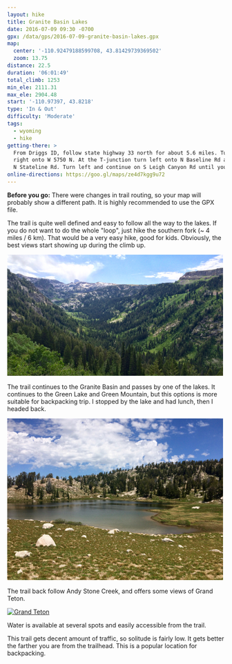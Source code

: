 ```yaml
---
layout: hike
title: Granite Basin Lakes
date: 2016-07-09 09:30 -0700
gpx: /data/gps/2016-07-09-granite-basin-lakes.gpx
map:
  center: '-110.92479188599708, 43.81429739369502'
  zoom: 13.75
distance: 22.5
duration: '06:01:49'
total_climb: 1253
min_ele: 2111.31
max_ele: 2904.48
start: '-110.97397, 43.8218'
type: 'In & Out'
difficulty: 'Moderate'
tags:
  - wyoming
  - hike
getting-there: >
  From Driggs ID, follow state highway 33 north for about 5.6 miles. Turn right onto N 500 W, then
  right onto W 5750 N. At the T-junction turn left onto N Baseline Rd and follow this road until
  N Stateline Rd. Turn left and continue on S Leigh Canyon Rd until you reach the trailhead.
online-directions: https://goo.gl/maps/ze4d7kgg9u72
---
```


__Before you go:__ There were changes in trail routing, so your map will probably show a different
path. It is highly recommended to use the GPX file.

The trail is quite well defined and easy to follow all the way to the lakes. If you do not want to
do the whole "loop", just hike the southern fork (~ 4 miles / 6 km). That would be a very easy hike,
good for kids. Obviously, the best views start showing up during the climb up.

<img src="/images/160709-leigh-creek-valley.jpg" width="500" alt="Leigh Creek Valley"/>

The trail continues to the Granite Basin and passes by one of the lakes. It continues to the Green
Lake and Green Mountain, but this options is more suitable for backpacking trip. I stopped by the
lake and had lunch, then I headed back.

<img src="/images/160709-granite-basin-lake.jpg" width="500" alt="Granite Basin Lake"/>

The trail back follow Andy Stone Creek, and offers some views of Grand Teton.

<a data-flickr-embed="true"  href="https://www.flickr.com/photos/101945058@N06/28370144705/in/photolist-KdYpBX-KdYk2K-JN1sW3-JN1pxE-HSqZLW-JbmUFg-HJJyzX-GVoRw6-HGhZMf-HGhcnb-GVXeN3-H5xwwH-G4QLFd-EXVL21-FMvgHz-FTngg6-FR5g7L-FR5g7q-FtfLcq-E6i7S1-DXR23Z-DCwdLK-ChmxZb-C2otB8-CQ8fDR-CHXbei-CEuKUM-CEuErH-BACpbN-BVSwmn-BxwXNH-BwYkA6-AYrxdc-A4oLJZ-zd9BVw-z6778b-yJ9p8h-z2y6SD-y4SiB2-y4ShbX-z2y3dK-y4Hit5-yJ8uBL-yJdJp6-z1Jeyv-yJ8NW1-yYr1ZE-yZJbN3-y6Xbd7-ymeAhw" title="Grand Teton"><img src="https://farm8.staticflickr.com/7695/28370144705_e07412e63e_z.jpg" width="480" height="640" alt="Grand Teton"></a><script async src="//embedr.flickr.com/assets/client-code.js" charset="utf-8"></script>

Water is available at several spots and easily accessible from the trail.

This trail gets decent amount of traffic, so solitude is fairly low. It gets better the farther you
are from the trailhead. This is a popular location for backpacking.
